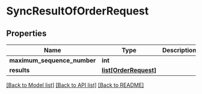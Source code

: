 # SyncResultOfOrderRequest

## Properties
Name | Type | Description | Notes
------------ | ------------- | ------------- | -------------
**maximum_sequence_number** | **int** |  | 
**results** | [**list[OrderRequest]**](OrderRequest.md) |  | 

[[Back to Model list]](../README.md#documentation-for-models) [[Back to API list]](../README.md#documentation-for-api-endpoints) [[Back to README]](../README.md)

